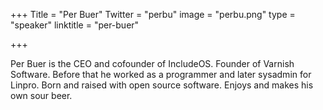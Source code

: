 +++
Title = "Per Buer"
Twitter = "perbu"
image = "perbu.png"
type = "speaker"
linktitle = "per-buer"

+++

Per Buer is the CEO and cofounder of IncludeOS. Founder of Varnish Software. Before that he worked as a programmer and later sysadmin for Linpro. Born and raised with open source software. Enjoys and makes his own sour beer.

